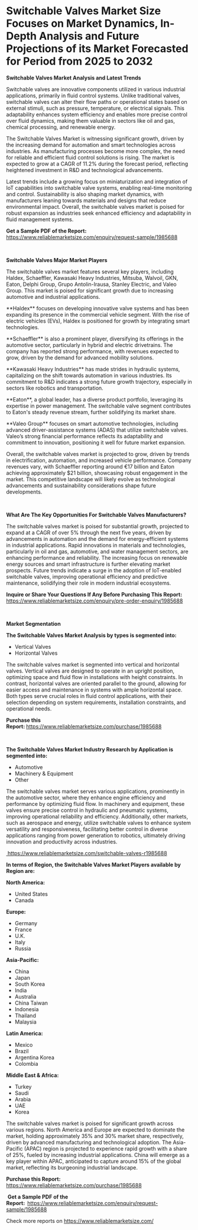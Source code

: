 <p><h1>Switchable Valves Market Size Focuses on Market Dynamics, In-Depth Analysis and Future Projections of its Market Forecasted for Period from 2025 to 2032</h1></p><p><strong>Switchable Valves Market Analysis and Latest Trends</strong></p>
<p><p>Switchable valves are innovative components utilized in various industrial applications, primarily in fluid control systems. Unlike traditional valves, switchable valves can alter their flow paths or operational states based on external stimuli, such as pressure, temperature, or electrical signals. This adaptability enhances system efficiency and enables more precise control over fluid dynamics, making them valuable in sectors like oil and gas, chemical processing, and renewable energy.</p><p>The Switchable Valves Market is witnessing significant growth, driven by the increasing demand for automation and smart technologies across industries. As manufacturing processes become more complex, the need for reliable and efficient fluid control solutions is rising. The market is expected to grow at a CAGR of 11.2% during the forecast period, reflecting heightened investment in R&D and technological advancements.</p><p>Latest trends include a growing focus on miniaturization and integration of IoT capabilities into switchable valve systems, enabling real-time monitoring and control. Sustainability is also shaping market dynamics, with manufacturers leaning towards materials and designs that reduce environmental impact. Overall, the switchable valves market is poised for robust expansion as industries seek enhanced efficiency and adaptability in fluid management systems.</p></p>
<p><strong>Get a Sample PDF of the Report:&nbsp;</strong> <a href="https://www.reliablemarketsize.com/enquiry/request-sample/1985688?utm_campaign=1943&utm_medium=2&utm_source=Github&utm_content=ia&utm_term=02032025&utm_id=switchable-valves">https://www.reliablemarketsize.com/enquiry/request-sample/1985688</a></p>
<p>&nbsp;</p>
<p><strong>Switchable Valves Major Market Players</strong></p>
<p><p>The switchable valves market features several key players, including Haldex, Schaeffler, Kawasaki Heavy Industries, Mitsuba, Walvoil, GKN, Eaton, Delphi Group, Grupo Antolin-Irausa, Stanley Electric, and Valeo Group. This market is poised for significant growth due to increasing automotive and industrial applications.</p><p>**Haldex** focuses on developing innovative valve systems and has been expanding its presence in the commercial vehicle segment. With the rise of electric vehicles (EVs), Haldex is positioned for growth by integrating smart technologies.</p><p>**Schaeffler** is also a prominent player, diversifying its offerings in the automotive sector, particularly in hybrid and electric drivetrains. The company has reported strong performance, with revenues expected to grow, driven by the demand for advanced mobility solutions.</p><p>**Kawasaki Heavy Industries** has made strides in hydraulic systems, capitalizing on the shift towards automation in various industries. Its commitment to R&D indicates a strong future growth trajectory, especially in sectors like robotics and transportation.</p><p>**Eaton**, a global leader, has a diverse product portfolio, leveraging its expertise in power management. The switchable valve segment contributes to Eaton's steady revenue stream, further solidifying its market share.</p><p>**Valeo Group** focuses on smart automotive technologies, including advanced driver-assistance systems (ADAS) that utilize switchable valves. Valeo’s strong financial performance reflects its adaptability and commitment to innovation, positioning it well for future market expansion.</p><p>Overall, the switchable valves market is projected to grow, driven by trends in electrification, automation, and increased vehicle performance. Company revenues vary, with Schaeffler reporting around €17 billion and Eaton achieving approximately $21 billion, showcasing robust engagement in the market. This competitive landscape will likely evolve as technological advancements and sustainability considerations shape future developments.</p></p>
<p>&nbsp;</p>
<p><strong>What Are The Key Opportunities For Switchable Valves Manufacturers?</strong></p>
<p><p>The switchable valves market is poised for substantial growth, projected to expand at a CAGR of over 5% through the next five years, driven by advancements in automation and the demand for energy-efficient systems in industrial applications. Rapid innovations in materials and technologies, particularly in oil and gas, automotive, and water management sectors, are enhancing performance and reliability. The increasing focus on renewable energy sources and smart infrastructure is further elevating market prospects. Future trends indicate a surge in the adoption of IoT-enabled switchable valves, improving operational efficiency and predictive maintenance, solidifying their role in modern industrial ecosystems.</p></p>
<p><strong>Inquire or Share Your Questions If Any Before Purchasing This Report:</strong> <a href="https://www.reliablemarketsize.com/enquiry/pre-order-enquiry/1985688?utm_campaign=1943&utm_medium=2&utm_source=Github&utm_content=ia&utm_term=02032025&utm_id=switchable-valves">https://www.reliablemarketsize.com/enquiry/pre-order-enquiry/1985688</a></p>
<p>&nbsp;</p>
<p><strong>Market Segmentation</strong></p>
<p><strong>The Switchable Valves Market Analysis by types is segmented into:</strong></p>
<p><ul><li>Vertical Valves</li><li>Horizontal Valves</li></ul></p>
<p><p>The switchable valves market is segmented into vertical and horizontal valves. Vertical valves are designed to operate in an upright position, optimizing space and fluid flow in installations with height constraints. In contrast, horizontal valves are oriented parallel to the ground, allowing for easier access and maintenance in systems with ample horizontal space. Both types serve crucial roles in fluid control applications, with their selection depending on system requirements, installation constraints, and operational needs.</p></p>
<p><strong>Purchase this Report:&nbsp;</strong><a href="https://www.reliablemarketsize.com/purchase/1985688?utm_campaign=1943&utm_medium=2&utm_source=Github&utm_content=ia&utm_term=02032025&utm_id=switchable-valves">https://www.reliablemarketsize.com/purchase/1985688</a></p>
<p>&nbsp;</p>
<p><strong>The Switchable Valves Market Industry Research by Application is segmented into:</strong></p>
<p><ul><li>Automotive</li><li>Machinery & Equipment</li><li>Other</li></ul></p>
<p><p>The switchable valves market serves various applications, prominently in the automotive sector, where they enhance engine efficiency and performance by optimizing fluid flow. In machinery and equipment, these valves ensure precise control in hydraulic and pneumatic systems, improving operational reliability and efficiency. Additionally, other markets, such as aerospace and energy, utilize switchable valves to enhance system versatility and responsiveness, facilitating better control in diverse applications ranging from power generation to robotics, ultimately driving innovation and productivity across industries.</p></p>
<p><a href="https://www.reliablemarketsize.com/switchable-valves-r1985688?utm_campaign=1943&utm_medium=2&utm_source=Github&utm_content=ia&utm_term=02032025&utm_id=switchable-valves">&nbsp;https://www.reliablemarketsize.com/switchable-valves-r1985688</a></p>
<p><strong>In terms of Region, the Switchable Valves Market Players available by Region are:</strong></p>
<p>
    <p> <strong> North America: </strong>
        <ul>
            <li>United States</li>
            <li>Canada</li>
        </ul>
        </p> 
    <p> <strong> Europe: </strong>
        <ul>
            <li>Germany</li>
            <li>France</li>
            <li>U.K.</li>
            <li>Italy</li>
            <li>Russia</li>
        </ul>
        </p> 
    <p> <strong> Asia-Pacific: </strong>
        <ul>
            <li>China</li>
            <li>Japan</li>
            <li>South Korea</li>
            <li>India</li>
            <li>Australia</li>
            <li>China Taiwan</li>
            <li>Indonesia</li>
            <li>Thailand</li>
            <li>Malaysia</li>
        </ul>
        </p> 
    <p> <strong> Latin America: </strong>
        <ul>
            <li>Mexico</li>
            <li>Brazil</li>
            <li>Argentina Korea</li>
            <li>Colombia</li>
        </ul>
        </p> 
    <p> <strong> Middle East & Africa: </strong>
        <ul>
            <li>Turkey</li>
            <li>Saudi</li>
            <li>Arabia</li>
            <li>UAE</li>
            <li>Korea</li>
        </ul>
    </p>
    </p>
<p><p>The switchable valves market is poised for significant growth across various regions. North America and Europe are expected to dominate the market, holding approximately 35% and 30% market share, respectively, driven by advanced manufacturing and technological adoption. The Asia-Pacific (APAC) region is projected to experience rapid growth with a share of 25%, fueled by increasing industrial applications. China will emerge as a key player within APAC, anticipated to capture around 15% of the global market, reflecting its burgeoning industrial landscape.</p></p>
<p><strong>Purchase this Report: </strong><a href="https://www.reliablemarketsize.com/purchase/1985688?utm_campaign=1943&utm_medium=2&utm_source=Github&utm_content=ia&utm_term=02032025&utm_id=switchable-valves">https://www.reliablemarketsize.com/purchase/1985688</a></p>
<p>&nbsp;<strong>Get a Sample PDF of the Report:&nbsp;&nbsp;</strong><a href="https://www.reliablemarketsize.com/enquiry/request-sample/1985688?utm_campaign=1943&utm_medium=2&utm_source=Github&utm_content=ia&utm_term=02032025&utm_id=switchable-valves">https://www.reliablemarketsize.com/enquiry/request-sample/1985688</a></p>
<p><strong></strong></p>
<p>Check more reports on <a href="https://www.reliablemarketsize.com/?utm_campaign=1943&utm_medium=2&utm_source=Github&utm_content=ia&utm_term=02032025&utm_id=switchable-valves">https://www.reliablemarketsize.com/</a></p>